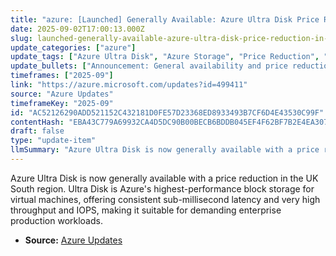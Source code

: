 ```yaml
---
title: "azure: [Launched] Generally Available: Azure Ultra Disk Price Reduction in UK South"
date: 2025-09-02T17:00:13.000Z
slug: launched-generally-available-azure-ultra-disk-price-reduction-in-uk-south
update_categories: ["azure"]
update_tags: ["Azure Ultra Disk", "Azure Storage", "Price Reduction", "UK South", "General Availability", "Block Storage", "VMs", "Performance"]
update_bullets: ["Announcement: General availability and price reduction for Azure Ultra Disk in UK South.", "Performance: Consistent low sub-millisecond latency, extremely high IOPS and throughput.", "Purpose: Designed for the most demanding enterprise production workloads that require predictable, high-performance block storage.", "Typical use cases: High-performance databases, transaction processing, analytics, and other I/O-intensive VM workloads.", "Customer action: Consider migrating or provisioning Ultra Disks in UK South for workloads needing top-tier storage performance and the new lower pricing."]
timeframes: ["2025-09"]
link: "https://azure.microsoft.com/updates?id=499411"
source: "Azure Updates"
timeframeKey: "2025-09"
id: "AC52126290ADD521152C432181D0FE57D23368ED8933493B7CF6D4E43530C99F"
contentHash: "EBA43C779A69932CA4D5DC90B00BECB6BDDB045EF4F62BF7B2E4EA307F0414BA"
draft: false
type: "update-item"
llmSummary: "Azure Ultra Disk is now generally available with a price reduction in the UK South region. Ultra Disk is Azure's highest-performance block storage for virtual machines, offering consistent sub-millisecond latency and very high throughput and IOPS, making it suitable for demanding enterprise production workloads."
---
```


Azure Ultra Disk is now generally available with a price reduction in the UK South region. Ultra Disk is Azure's highest-performance block storage for virtual machines, offering consistent sub-millisecond latency and very high throughput and IOPS, making it suitable for demanding enterprise production workloads.

- **Source:** [Azure Updates](https://azure.microsoft.com/updates?id=499411)
